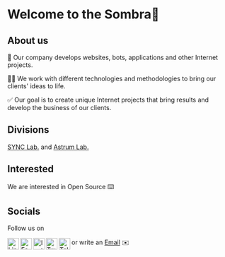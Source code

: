 # Welcome to the Sombra👋

## About us

👥 Our company develops websites, bots, applications and other Internet projects.

👨‍💻 We work with different technologies and methodologies to bring our clients' ideas to life.

✅ Our goal is to create unique Internet projects that bring results and develop the business of our clients.

## Divisions
[SYNC Lab.](https://github.com/sync-lab) and [Astrum Lab.](https://github.com/astrum-lab)

## Interested
We are interested in Open Source ⌨️

## Socials

Follow us on

[<img align="left" alt="LinkedIn" width="26px" src="https://raw.githubusercontent.com/Sombra-LLC/.github/main/profile/social/linkedin.svg" />][LinkedIn]
[<img align="left" alt="Facebook" width="26px" src="https://raw.githubusercontent.com/Sombra-LLC/.github/main/profile/social/facebook.svg" />][Facebook]
[<img align="left" alt="Instagram" width="26px" src="https://raw.githubusercontent.com/Sombra-LLC/.github/main/profile/social/instagram.png" />][Instagram]
[<img align="left" alt="Twitter" width="26px" src="https://raw.githubusercontent.com/Sombra-LLC/.github/main/profile/social/twitter.svg" />][Twitter]
[<img align="left" alt="Telegram" width="26px" src="https://raw.githubusercontent.com/Sombra-LLC/.github/main/profile/social/telegram.svg" />][Telegram]
or write an [Email](mailto:contact@sombra.uz) ✉️


[LinkedIn]: https://www.linkedin.com/company/sombra-llc
[Facebook]: https://www.facebook.com/sombra.uz
[Instagram]: https://www.instagram.com/sombra.uz/
[Twitter]: https://twitter.com/sombra_uz
[Telegram]: https://t.me/sombra_uz
[Mail]: mailto:contact@sombra.uz
